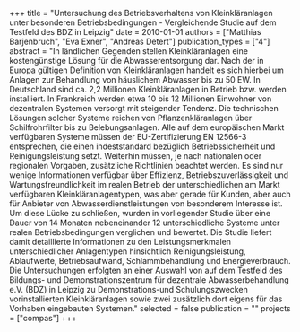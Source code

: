 +++
title = "Untersuchung des Betriebsverhaltens von Kleinkläranlagen unter besonderen Betriebsbedingungen - Vergleichende Studie auf dem Testfeld des BDZ in Leipzig"
date = 2010-01-01
authors = ["Matthias Barjenbruch", "Eva Exner", "Andreas Detert"]
publication_types = ["4"]
abstract = "In ländlichen Gegenden stellen Kleinkläranlagen eine kostengünstige Lösung für die Abwasserentsorgung dar. Nach der in Europa gültigen Definition von Kleinkläranlagen handelt es sich hierbei um Anlagen zur Behandlung von häuslichem Abwasser bis zu 50 EW. In Deutschland sind ca. 2,2 Millionen Kleinkläranlagen in Betrieb bzw. werden installiert. In Frankreich werden etwa 10 bis 12 Millionen Einwohner von dezentralen Systemen versorgt mit steigender Tendenz. Die technischen Lösungen solcher Systeme reichen von Pflanzenkläranlagen über Schilfrohrfilter bis zu Belebungsanlagen. Alle auf dem europäischen Markt verfügbaren Systeme müssen der EU-Zertifizierung EN 12566-3 entsprechen, die einen  indeststandard bezüglich Betriebssicherheit und Reinigungsleistung setzt. Weiterhin müssen, je nach nationalen oder regionalen Vorgaben, zusätzliche Richtlinien beachtet werden. Es sind nur wenige Informationen verfügbar über Effizienz,  Betriebszuverlässigkeit und Wartungsfreundlichkeit im realen Betrieb der unterschiedlichen am Markt verfügbaren Kleinkläranlagentypen, was aber gerade für Kunden, aber auch für Anbieter von Abwasserdienstleistungen von besonderem Interesse ist. Um diese Lücke zu schließen, wurden in vorliegender Studie über eine Dauer von 14 Monaten nebeneinander 12 unterschiedliche Systeme unter realen Betriebsbedingungen verglichen und bewertet. Die Studie liefert damit detaillierte Informationen zu den Leistungsmerkmalen unterschiedlicher Anlagentypen hinsichtlich Reinigungsleistung, Ablaufwerte, Betriebsaufwand, Schlammbehandlung und Energieverbrauch. Die Untersuchungen erfolgten an einer Auswahl von auf dem Testfeld des Bildungs- und Demonstrationszentrum für dezentrale Abwasserbehandlung e.V. (BDZ) in Leipzig zu Demonstrations-und Schulungszwecken vorinstallierten Kleinkläranlagen sowie zwei zusätzlich dort eigens für das Vorhaben eingebauten Systemen."
selected = false
publication = ""
projects = ["compas"]
+++

